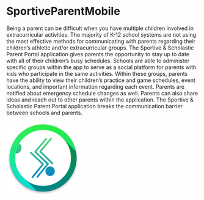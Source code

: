 # SportiveParentMobile

Being a parent can be difficult when you have multiple children involved in extracurricular activities. The majority of K-12 school systems are not using the most effective methods for communicating with parents regarding their children’s athletic and/or extracurricular groups. The Sportive & Scholastic Parent Portal application gives parents the opportunity to stay up to date with all of their children’s busy schedules. Schools are able to administer specific groups within the app to serve as a social platform for parents with kids who participate in the same activities. Within these groups, parents have the ability to view their children’s practice and game schedules, event locations, and important information regarding each event. Parents are notified about emergency schedule changes as well. Parents can also share ideas and reach out to other parents within the application. The Sportive & Scholastic Parent Portal application breaks the communication barrier between schools and parents.


![alt text](https://raw.githubusercontent.com/SportiveParent/SportiveParentMobile/master/ParPorApp/ParPorApp.Android/Resources/drawable-xxxhdpi/ic_logo.png)
